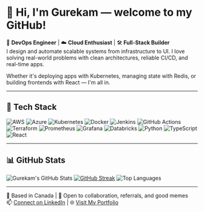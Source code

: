 # 👋 Hi, I'm Gurekam — welcome to my GitHub!

🎯 **DevOps Engineer** | ☁️ **Cloud Enthusiast** | 🛠️ **Full-Stack Builder**  
I design and automate scalable systems from infrastructure to UI. I love solving real-world problems with clean architectures, reliable CI/CD, and real-time apps.

Whether it's deploying apps with Kubernetes, managing state with Redis, or building frontends with React — I'm all in.

---

## 🔧 Tech Stack

![AWS](https://img.shields.io/badge/AWS-232F3E?style=for-the-badge&logo=amazonaws&logoColor=white)
![Azure](https://img.shields.io/badge/Azure-0078D4?style=for-the-badge&logo=microsoftazure&logoColor=white)
![Kubernetes](https://img.shields.io/badge/Kubernetes-326CE5?style=for-the-badge&logo=kubernetes&logoColor=white)
![Docker](https://img.shields.io/badge/Docker-2496ED?style=for-the-badge&logo=docker&logoColor=white)
![Jenkins](https://img.shields.io/badge/Jenkins-D24939?style=for-the-badge&logo=jenkins&logoColor=white)
![GitHub Actions](https://img.shields.io/badge/GitHub_Actions-2088FF?style=for-the-badge&logo=github-actions&logoColor=white)
![Terraform](https://img.shields.io/badge/Terraform-623CE4?style=for-the-badge&logo=terraform&logoColor=white)
![Prometheus](https://img.shields.io/badge/Prometheus-E6522C?style=for-the-badge&logo=prometheus&logoColor=white)
![Grafana](https://img.shields.io/badge/Grafana-F46800?style=for-the-badge&logo=grafana&logoColor=white)
![Databricks](https://img.shields.io/badge/Databricks-EB3C00?style=for-the-badge&logo=databricks&logoColor=white)
![Python](https://img.shields.io/badge/Python-3776AB?style=for-the-badge&logo=python&logoColor=white)
![TypeScript](https://img.shields.io/badge/TypeScript-3178C6?style=for-the-badge&logo=typescript&logoColor=white)
![React](https://img.shields.io/badge/React-20232A?style=for-the-badge&logo=react&logoColor=61DAFB)

---

## 📊 GitHub Stats

![Gurekam's GitHub Stats](https://github-readme-stats.vercel.app/api?username=gurekamsingh&show_icons=true&theme=radical&count_private=true)
[![GitHub Streak](https://streak-stats.demolab.com?user=gurekamsingh&theme=dark&hide_border=false)](https://github.com/gurekamsingh)
![Top Languages](https://github-readme-stats.vercel.app/api/top-langs/?username=gurekamsingh&layout=compact&theme=radical)

---

📍 Based in Canada | 💬 Open to collaboration, referrals, and good memes  
📫 [Connect on LinkedIn](https://www.linkedin.com/in/gurekam-singh-bedi-0a0ba1239/) | 🌐 [Visit My Portfolio](https://gurekamsingh.github.io/Gurekam-Portfolio)


